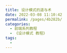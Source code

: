 ```yaml
---
title: 设计模式的道与术
date: 2022-03-08 11:10:42
permalink: /pages/4b282b/
categories:
  - 前端系列教程
  - 《设计模式 教程》
tags:
  - 
---
```

